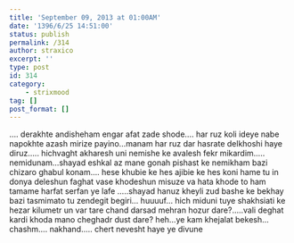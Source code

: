 ```yaml
---
title: 'September 09, 2013 at 01:00AM'
date: '1396/6/25 14:51:00'
status: publish
permalink: /314
author: straxico
excerpt: ''
type: post
id: 314
category:
    - strixmood
tag: []
post_format: []
---
```

<div>…. derakhte andisheham engar afat zade shode…. har ruz koli ideye nabe napokhte azash mirize payino…manam har ruz dar hasrate delkhoshi haye diruz….. hichvaght akharesh uni nemishe ke avalesh fekr mikardim….. nemidunam…shayad eshkal az mane gonah pishast ke nemikham bazi chizaro ghabul konam…. hese khubie ke hes ajibie ke hes koni hame tu in donya deleshun faghat vase khodeshun misuze va hata khode to ham tamame harfat serfan ye lafe …..shayad hanuz kheyli zud bashe ke bekhay bazi tasmimato tu zendegit begiri… huuuuf… hich miduni tuye shakhsiati ke hezar kilumetr un var tare chand darsad mehran hozur dare?…..vali deghat kardi khoda mano cheghadr dust dare? heh…ye kam khejalat bekesh… chashm…. nakhand….. chert nevesht haye ye divune</div>